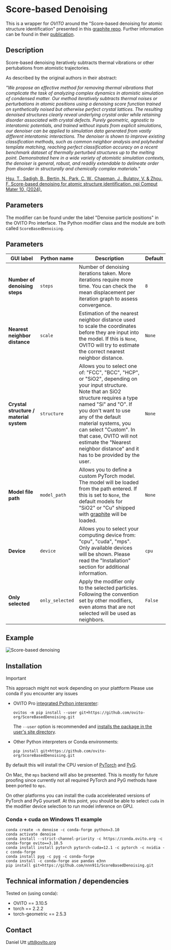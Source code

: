 # Score-based Denoising

This is a wrapper for *OVITO* around the "Score-based denoising for atomic structure identification" presented in this [graphite repo](https://github.com/LLNL/graphite/). Further information can be found in their [publication](https://doi.org/10.1038/s41524-024-01337-z).

## Description

Score-based denoising iteratively subtracts thermal vibrations or other pertubations from atomistic trajectories.

As described by the original authors in their abstract:

*"We propose an effective method for removing thermal vibrations that complicate the task of analyzing complex dynamics in atomistic simulation of condensed matter. Our method iteratively subtracts thermal noises or perturbations in atomic positions using a denoising score function trained on synthetically noised but otherwise perfect crystal lattices. The resulting denoised structures clearly reveal underlying crystal order while retaining disorder associated with crystal defects. Purely geometric, agnostic to interatomic potentials, and trained without inputs from explicit simulations, our denoiser can be applied to simulation data generated from vastly different interatomic interactions. The denoiser is shown to improve existing classification methods, such as common neighbor analysis and polyhedral template matching, reaching perfect classification accuracy on a recent benchmark dataset of thermally perturbed structures up to the melting point. Demonstrated here in a wide variety of atomistic simulation contexts, the denoiser is general, robust, and readily extendable to delineate order from disorder in structurally and chemically complex materials."*

[Hsu, T., Sadigh, B., Bertin, N., Park, C. W., Chapman, J., Bulatov, V. & Zhou, F. Score-based denoising for atomic structure identification. npj Comput Mater 10, (2024).](https://doi.org/10.1038/s41524-024-01337-z)

## Parameters 

The modifier can be found under the label "Denoise particle positions" in the OVITO Pro interface. The Python modifier class and the module are both called `ScoreBasedDenoising`.

## Parameters

| GUI label                        | Python name        | Description                                                                                                                                                                                                                                                                      | Default |
|----------------------------------|--------------------|----------------------------------------------------------------------------------------------------------------------------------------------------------------------------------------------------------------------------------------------------------------------------------| --------|
| **Number of denoising steps**    | `steps`            | Number of denoising iterations taken. More iterations require more time. You can check the mean displacement per iteration graph to assess convergence.                                                                                                                          | `8`     |
| **Nearest neighbor distance**    | `scale`            | Estimation of the nearest neighbor distance used to scale the coordinates before they are input into the model. If this is `None`, OVITO will try to estimate the correct nearest neighbor distance.                                                                             | `None`  |
| **Crystal structure / material system** | `structure`    | Allows you to select one of: "FCC", "BCC", "HCP", or "SiO2", depending on your input structure. Note that an SiO2 structure requires a type named "Si" and "O". If you don't want to use any of the default material systems, you can select "Custom". In that case, OVITO will not estimate the "Nearest neighbor distance" and it has to be provided by the user. | `None`  |
| **Model file path**              | `model_path`       | Allows you to define a custom PyTorch model. The model will be loaded from the path entered. If this is set to `None`, the default models for "SiO2" or "Cu" shipped with [graphite](https://github.com/LLNL/graphite/) will be loaded.                                          | `None`  |
| **Device**                       | `device`           | Allows you to select your computing device from: "cpu", "cuda", "mps". Only available devices will be shown. Please read the "Installation" section for additional information.                                                                                                   | `cpu`  |
| **Only selected**                | `only_selected`    | Apply the modifier only to the selected particles. Following the convention set by other modifiers, even atoms that are not selected will be used as neighbors.                                                                                                                  | `False` |

## Example

![Score-based denoising](examples/fcc_gb_example_comparison.png)

## Installation

> [!IMPORTANT]  
> This approach might not work depending on your plattform 
> Please use conda if you encounter any issues

- OVITO Pro [integrated Python interpreter](https://docs.ovito.org/python/introduction/installation.html#ovito-pro-integrated-interpreter):
  ```
  ovitos -m pip install --user git+https://github.com/ovito-org/ScoreBasedDenoising.git
  ``` 
  The `--user` option is recommended and [installs the package in the user's site directory](https://pip.pypa.io/en/stable/user_guide/#user-installs).

- Other Python interpreters or Conda environments:
  ```
  pip install git+https://github.com/ovito-org/ScoreBasedDenoising.git
  ```

By default this will install the CPU version of [PyTorch](https://pytorch.org/get-started/locally/) and [PyG](https://pytorch-geometric.readthedocs.io). 

On Mac, the `mps` backend will also be presented. This is mostly for future proofing since currently not all required PyTorch and PyG methods have been ported to `mps`.

On other platforms you can install the cuda accelelerated versions of PyTorch and PyG yourself. At this point, you should be able to select `cuda` in the modifier device selection to run model inference on GPU.

### Conda + cuda on Windows 11 example

```
conda create -n denoise -c conda-forge python=3.10
conda activate denoise
conda install --strict-channel-priority -c https://conda.ovito.org -c conda-forge ovito==3.10.5
conda install install pytorch pytorch-cuda=12.1 -c pytorch -c nvidia -c conda-forge
conda install pyg -c pyg -c conda-forge
conda install -c conda-forge ase pandas e3nn
pip install git+https://github.com/nnn911/ScoreBasedDenoising.git
```

## Technical information / dependencies
Tested on (using conda):
- OVITO == 3.10.5
- torch == 2.2.2
- torch-geometric == 2.5.3

## Contact
Daniel Utt utt@ovito.org
